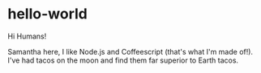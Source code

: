 # hello-world

Hi Humans!

Samantha here, I like Node.js and Coffeescript (that's what I'm made of!).
I've had tacos on the moon and find them far superior to Earth tacos.
